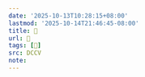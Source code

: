 ```yaml
---
date: '2025-10-13T10:28:15+08:00'
lastmod: '2025-10-14T21:46:45-08:00'
title: 􄠈
url: 􄠈
tags: [𤸵]
src: DCCV
note:
---
```

